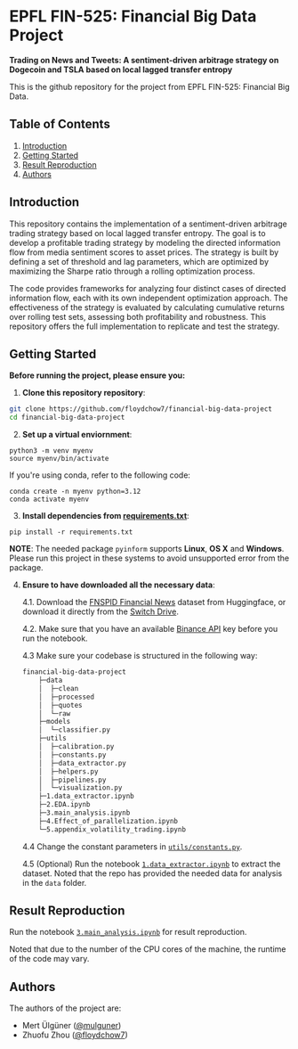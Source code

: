 # EPFL FIN-525: Financial Big Data Project 

**Trading on News and Tweets: A sentiment-driven arbitrage strategy on Dogecoin and TSLA based on local lagged transfer entropy**

This is the github repository for the project from EPFL FIN-525: Financial Big Data.

## Table of Contents
1. [Introduction](#introduction)
2. [Getting Started](#getting-started)
3. [Result Reproduction](#result_reproduction)
6. [Authors](#authors)


## Introduction

This repository contains the implementation of a sentiment-driven arbitrage trading strategy based on local lagged transfer entropy. The goal is to develop a profitable trading strategy by modeling the directed information flow from media sentiment scores to asset prices. The strategy is built by defining a set of threshold and lag parameters, which are optimized by maximizing the Sharpe ratio through a rolling optimization process.

The code provides frameworks for analyzing four distinct cases of directed information flow, each with its own independent optimization approach. The effectiveness of the strategy is evaluated by calculating cumulative returns over rolling test sets, assessing both profitability and robustness. This repository offers the full implementation to replicate and test the strategy.

## Getting Started

**Before running the project, please ensure you:**

1. **Clone this repository repository**:

```bash
git clone https://github.com/floydchow7/financial-big-data-project
cd financial-big-data-project
```

2. **Set up a virtual enviornment**:
```
python3 -m venv myenv
source myenv/bin/activate
```

If you're using conda, refer to the following code:

```
conda create -n myenv python=3.12
conda activate myenv
```

3. **Install dependencies from [requirements.txt](requirements.txt)**:
```
pip install -r requirements.txt
```

**NOTE**: The needed package `pyinform` supports **Linux**, **OS X** and **Windows**. Please run this project in these systems to avoid unsupported error from the package.


4. **Ensure to have downloaded all the necessary data**: 


    4.1. Download the [FNSPID Financial News](https://huggingface.co/datasets/Zihan1004/FNSPID) dataset from Huggingface, or download it directly from the [Switch Drive](https://drive.switch.ch/index.php/s/85mUcKuNC6OtjaE).


    4.2. Make sure that you have an available [Binance API](https://www.binance.com/en/binance-api) key before you run the notebook.

    4.3 Make sure your codebase is structured in the following way:

    ```bash
    financial-big-data-project
        ├─data
        │  ├─clean
        │  ├─processed
        │  ├─quotes
        │  └─raw
        ├─models
        │  └─classifier.py
        ├─utils
        │  ├─calibration.py
        │  ├─constants.py
        │  ├─data_extractor.py
        │  ├─helpers.py
        │  ├─pipelines.py
        │  └─visualization.py
        ├─1.data_extractor.ipynb
        ├─2.EDA.ipynb
        ├─3.main_analysis.ipynb
        ├─4.Effect_of_parallelization.ipynb
        └─5.appendix_volatility_trading.ipynb
    ```
    4.4 Change the constant parameters in [`utils/constants.py`](utils/constants.py).

    4.5 (Optional) Run the notebook [`1.data_extractor.ipynb`](1.data_extractor.ipynb) to extract the dataset. Noted that the repo has provided the needed data for analysis in the `data` folder.



## Result Reproduction

Run the notebook [`3.main_analysis.ipynb`](3.main_analysis.ipynb) for result reproduction. 

Noted that due to the number of the CPU cores of the machine, the runtime of the code may vary.

## Authors

The authors of the project are: 

- Mert Ülgüner ([@mulguner](https://github.com/mulguner))
- Zhuofu Zhou ([@floydchow7](https://github.com/floydchow7))
